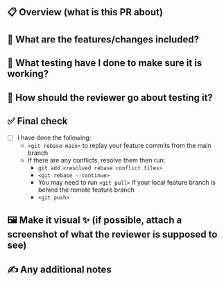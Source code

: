 ## 📋 Overview (what is this PR about) 

## 🚀 What are the features/changes included?

## 🧪 What testing have I done to make sure it is working?

## 🧐 How should the reviewer go about testing it?

## ✅ Final check
- [ ] I have done the following:
  - `<git rebase main>` to replay your feature commits from the main branch
  - If there are any conflicts, resolve them then run:
    - `git add <resolved rebase conflict files>`
    - `<git rebase --continue>`
    - You may need to run `<git pull>` if your local feature branch is behind the remote feature branch
    - `<git push>`

## 🖼️ Make it visual ✨ (if possible, attach a screenshot of what the reviewer is supposed to see)
 
## ✍️ Any additional notes
